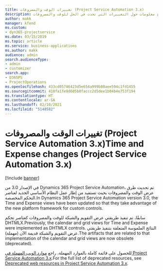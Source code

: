 ```yaml
---
title: تغييرات الوقت والمصروفات (Project Service Automation 3.x)
description: يقدم هذا الموضوع معلومات حول التغييرات التي تحدث في الحل للوقت والمصروفات.
author: makk
manager: kfend
ms.custom:
- dyn365-projectservice
ms.date: 03/15/2019
ms.topic: article
ms.service: business-applications
ms.author: makk
audience: admin
search.audienceType:
- admin
- customizer
search.app:
- D365PS
- ProjectOperations
ms.openlocfilehash: 433cd05746423d5e654a999b80aee594c1fd1455
ms.sourcegitcommit: 418fa1fe9d605b8faccc2d5dee1b04b4e753f194
ms.translationtype: HT
ms.contentlocale: ar-SA
ms.lasthandoff: 02/10/2021
ms.locfileid: "5148582"
---
```

# <a name="time-and-expense-changes-project-service-automation-3x"></a><span data-ttu-id="1cb39-103">تغييرات الوقت والمصروفات (Project Service Automation 3.x)</span><span class="sxs-lookup"><span data-stu-id="1cb39-103">Time and Expense changes (Project Service Automation 3.x)</span></span>

[!include [banner](../../includes/psa-now-project-operations.md)]

<span data-ttu-id="1cb39-104">في الإصدار 3.0 من Dynamics 365 Project Service Automation، تم تحديث طرق عرض الوقت والمصروفات بحيث تستفيد من إطار عمل النظام الأساسي الجديد لعناصر التحكم المخصصة.</span><span class="sxs-lookup"><span data-stu-id="1cb39-104">In Dynamics 365 Project Service Automation version 3.0, the Time and Expense views have been updated so that they take advantage of the new platform framework for custom controls.</span></span>

<span data-ttu-id="1cb39-105">سابقًا، تم تنفيذ طريقتي عرض التقويم والشبكة للوقت والمصروفات كعناصر تحكم DHTMLX.</span><span class="sxs-lookup"><span data-stu-id="1cb39-105">Previously, the calendar and grid views for Time and Expense were implemented as DHTMLX controls.</span></span> <span data-ttu-id="1cb39-106">النتائج الملموسة المتعلقة بتنفيذ طريقتي عرض التقويم والشبكة قديمة الآن (مهملة).</span><span class="sxs-lookup"><span data-stu-id="1cb39-106">The artifacts that are related to that implementation of the calendar and grid views are now obsolete (deprecated).</span></span>

<span data-ttu-id="1cb39-107">للحصول على قائمة كاملة بالموارد المهملة، راجع [موارد الويب المهملة في Project Service Automation 3.x](web-resources-deprecated-v3.x.md).</span><span class="sxs-lookup"><span data-stu-id="1cb39-107">For the full list of deprecated resources, see [Deprecated web resources in Project Service Automation 3.x](web-resources-deprecated-v3.x.md).</span></span>
